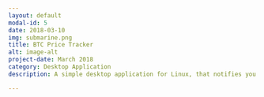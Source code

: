 ```yaml
---
layout: default
modal-id: 5
date: 2018-03-10
img: submarine.png
title: BTC Price Tracker
alt: image-alt
project-date: March 2018
category: Desktop Application
description: A simple desktop application for Linux, that notifies you when the Bitcoin price exceeds a limit set by you<br> Check it out here <a href="https://github.com/Aveek-Saha/Bitcoin-price-tracker/releases"> BTC Price Tracker!</a> <br> This was made by following the tutorial by <a href="https://coursetro.com/courses/22/Creating-Desktop-Apps-with-Electron-Tutorial">Gary Simon</a>. Its a great tutorial, check it out!

---
```

